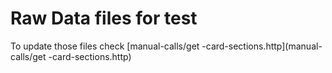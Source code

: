 # Raw Data files for test

To update those files check [manual-calls/get -card-sections.http](manual-calls/get -card-sections.http)
